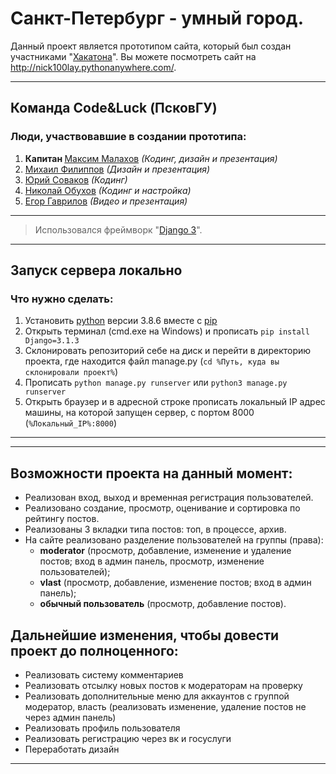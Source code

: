 # Санкт-Петербург - умный город.
Данный проект является прототипом сайта, который был создан участниками "<a href="https://hacklife.fun/">Хакатона</a>".
Вы можете посмотреть сайт на http://nick100lay.pythonanywhere.com/.

***
## Команда Code&Luck (ПсковГУ)
### Люди, участвовавшие в создании прототипа:
1. <b>Капитан </b><a href="https://github.com/mrgick/">Максим Малахов</a> <i>(Кодинг, дизайн и презентация)</i>
2. <a href="https://github.com/miha6g/">Михаил Филиппов</a> <i>(Дизайн и презентация)</i>
3. <a href="https://github.com/tweek36/">Юрий Соваков</a> <i>(Кодинг)</i>
4. <a href="https://github.com/nick100lay/">Николай Обухов</a> <i>(Кодинг и настройка)</i>
5. <a href="https://vk.com/idgoner21/">Егор Гаврилов</a> <i>(Видео и презентация)</i>
***

>Использовался фреймворк "<a href="https://www.djangoproject.com/">Django 3</a>".

***
## Запуск сервера локально
### Что нужно сделать:
1. Установить <a href="https://www.python.org/">python</a> версии 3.8.6 вместе с <a href="https://pypi.org/project/pip/">pip</a>
2. Открыть терминал (cmd.exe на Windows) и прописать `pip install Django=3.1.3` 
3. Склонировать репозиторий себе на диск и перейти в директорию проекта, где находится файл manage.py (`cd %Путь, куда вы склонировали проект%`)  
4. Прописать `python manage.py runserver` или `python3 manage.py runserver`
5. Открыть браузер и в адресной строке прописать локальный IP адрес машины, на которой запущен сервер, с портом 8000 (`%Локальный_IP%:8000`)
***

***
## Возможности проекта на данный момент:
* Реализован вход, выход и временная регистрация пользователей.
* Реализовано создание, просмотр, оценивание и сортировка по рейтингу постов.
* Реализованы 3 вкладки типа постов: топ, в процессе, архив.
* На сайте реализовано разделение пользователей на группы (права):
  * <b>moderator</b> (просмотр, добавление, изменение и удаление постов; вход в админ панель, просмотр, изменение пользователей);
  * <b>vlast</b> (просмотр, добавление, изменение постов; вход в админ панель); 
  * <b>обычный пользователь</b> (просмотр, добавление постов).

## Дальнейшие изменения, чтобы довести проект до полноценного:
* Реализовать систему комментариев
* Реализовать отсылку новых постов к модераторам на проверку
* Реализовать дополнительные меню для аккаунтов с группой модератор, власть (реализовать изменение, удаление постов не через админ панель)
* Реализовать профиль пользователя
* Реализовать регистрацию через вк и госуслуги
* Переработать дизайн
***

